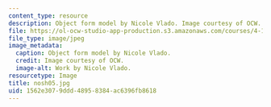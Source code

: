 ```yaml
---
content_type: resource
description: Object form model by Nicole Vlado. Image courtesy of OCW.
file: https://ol-ocw-studio-app-production.s3.amazonaws.com/courses/4-196-architecture-design-level-ii-cuba-studio-spring-2004/1562e3079ddd48958384ac6396fb8618_nosh05.jpg
file_type: image/jpeg
image_metadata:
  caption: Object form model by Nicole Vlado.
  credit: Image courtesy of OCW.
  image-alt: Work by Nicole Vlado.
resourcetype: Image
title: nosh05.jpg
uid: 1562e307-9ddd-4895-8384-ac6396fb8618
---
```

